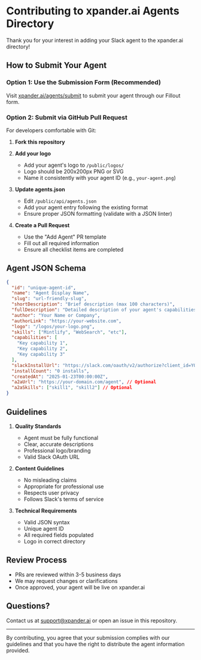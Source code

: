 # Contributing to xpander.ai Agents Directory

Thank you for your interest in adding your Slack agent to the xpander.ai directory!

## How to Submit Your Agent

### Option 1: Use the Submission Form (Recommended)
Visit [xpander.ai/agents/submit](https://xpander.ai/agents/submit) to submit your agent through our Fillout form.

### Option 2: Submit via GitHub Pull Request
For developers comfortable with Git:

1. **Fork this repository**

2. **Add your logo**
   - Add your agent's logo to `/public/logos/`
   - Logo should be 200x200px PNG or SVG
   - Name it consistently with your agent ID (e.g., `your-agent.png`)

3. **Update agents.json**
   - Edit `/public/api/agents.json`
   - Add your agent entry following the existing format
   - Ensure proper JSON formatting (validate with a JSON linter)

4. **Create a Pull Request**
   - Use the "Add Agent" PR template
   - Fill out all required information
   - Ensure all checklist items are completed

## Agent JSON Schema

```json
{
  "id": "unique-agent-id",
  "name": "Agent Display Name",
  "slug": "url-friendly-slug",
  "shortDescription": "Brief description (max 100 characters)",
  "fullDescription": "Detailed description of your agent's capabilities",
  "author": "Your Name or Company",
  "authorLink": "https://your-website.com",
  "logo": "/logos/your-logo.png",
  "skills": ["Mintlify", "WebSearch", "etc"],
  "capabilities": [
    "Key capability 1",
    "Key capability 2",
    "Key capability 3"
  ],
  "slackInstallUrl": "https://slack.com/oauth/v2/authorize?client_id=YOUR_CLIENT_ID",
  "installCount": "0 installs",
  "createdAt": "2025-01-23T00:00:00Z",
  "a2aUrl": "https://your-domain.com/agent", // Optional
  "a2aSkills": ["skill1", "skill2"] // Optional
}
```

## Guidelines

1. **Quality Standards**
   - Agent must be fully functional
   - Clear, accurate descriptions
   - Professional logo/branding
   - Valid Slack OAuth URL

2. **Content Guidelines**
   - No misleading claims
   - Appropriate for professional use
   - Respects user privacy
   - Follows Slack's terms of service

3. **Technical Requirements**
   - Valid JSON syntax
   - Unique agent ID
   - All required fields populated
   - Logo in correct directory

## Review Process

- PRs are reviewed within 3-5 business days
- We may request changes or clarifications
- Once approved, your agent will be live on xpander.ai

## Questions?

Contact us at support@xpander.ai or open an issue in this repository.

---

By contributing, you agree that your submission complies with our guidelines and that you have the right to distribute the agent information provided.